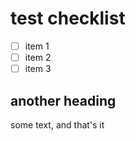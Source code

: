 # test checklist
- [ ] item 1
- [ ] item 2
- [ ] item 3
## another heading
some text, and that's it
